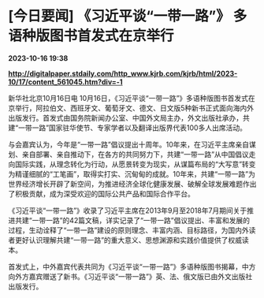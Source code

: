 # [今日要闻] 《习近平谈“一带一路”》 多语种版图书首发式在京举行

**2023-10-16 19:38**

**http://digitalpaper.stdaily.com/http_www.kjrb.com/kjrb/html/2023-10/17/content_561045.htm?div=-1**

 新华社北京10月16日电 10月16日，《习近平谈“一带一路”》多语种版图书首发式在京举行，阿拉伯文、西班牙文、葡萄牙文、德文、日文版5种新书正式面向海内外出版发行。首发式由国务院新闻办公室、中国外文局主办，外文出版社承办，共建“一带一路”国家驻华使节、专家学者以及翻译出版界代表100多人出席活动。

 与会嘉宾认为，今年是“一带一路”倡议提出十周年。10年来，在习近平主席亲自谋划、亲自部署、亲自推动下，在各方的共同努力下，共建“一带一路”从中国倡议走向国际实践，从理念转化为行动，从愿景转变为现实，从谋篇布局的“大写意”转变为精谨细腻的“工笔画”，取得实打实、沉甸甸的成就。10年来，共建“一带一路”为世界经济增长开辟了新空间，为推进经济全球化健康发展、破解全球发展难题作出了积极贡献，成为深受欢迎的国际公共产品和国际合作平台。

 《习近平谈“一带一路”》收录了习近平主席在2013年9月至2018年7月期间关于推进共建“一带一路”的42篇文稿，详实记录了“一带一路”倡议提出、丰富和发展的过程，生动诠释了“一带一路”建设的原则理念、丰富内涵、目标路径，为国内外读者更好认识理解共建“一带一路”的重大意义、思想渊源和实践价值提供了权威读本。

 首发式上，中外嘉宾代表共同为《习近平谈“一带一路”》多语种版图书揭幕，中方向外方嘉宾赠送了新书。《习近平谈“一带一路”》英、法、俄文版已由外文出版社出版发行。